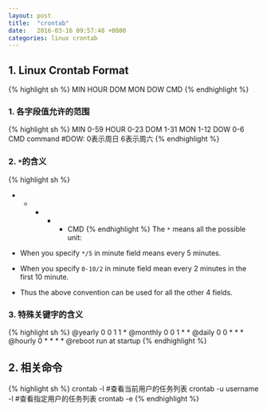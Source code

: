 ```yaml
---
layout: post
title:  "crontab"
date:   2016-03-16 09:57:48 +0800
categories: linux crontab
---
```


## 1. Linux Crontab Format
{% highlight sh %}
MIN HOUR DOM MON DOW CMD
{% endhighlight %}

### 1. 各字段值允许的范围
{% highlight sh %}
MIN    0-59
HOUR   0-23
DOM    1-31
MON    1-12
DOW    0-6
CMD    command
#DOW: 0表示周日 6表示周六
{% endhighlight %}

### 2. `*`的含义
{% highlight sh %}
* * * * * CMD
{% endhighlight %}
The `*` means all the possible unit:

* When you specify `*/5` in minute field means every 5 minutes.
* When you specify `0-10/2` in minute field mean every 2 minutes in the first 10 minute.
* Thus the above convention can be used for all the other 4 fields.

### 3. 特殊关键字的含义
{% highlight sh %}
@yearly     0 0 1 1 *
@monthly    0 0 1 * *
@daily      0 0 * * *
@hourly     0 * * * *
@reboot     run at startup
{% endhighlight %}

## 2. 相关命令
{% highlight sh %}
crontab -l #查看当前用户的任务列表
crontab -u username -l #查看指定用户的任务列表
crontab -e
{% endhighlight %}
